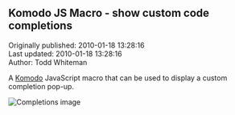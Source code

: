 ## Komodo JS Macro - show custom code completions  
Originally published: 2010-01-18 13:28:16  
Last updated: 2010-01-18 13:28:16  
Author: Todd Whiteman  
  
A [Komodo](http://www.activestate.com/komodo) JavaScript macro that can be used to display a custom completion pop-up.

![Completions image](http://community.activestate.com/files/images/custom_completions.png)
